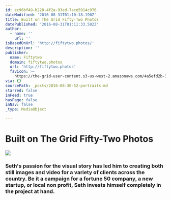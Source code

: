 ```yaml
---
id: ec96bf49-b228-4f2a-93ed-7ace5914c976
dateModified: '2016-08-31T01:10:18.190Z'
title: Built on The Grid Fifty-Two Photos
datePublished: '2016-08-31T01:11:33.582Z'
author:
  - name: ''
    url: ''
isBasedOnUrl: 'http://fiftytwo.photos/'
description: ''
publisher:
  name: Fiftytwo
  domain: fiftytwo.photos
  url: 'http://fiftytwo.photos'
  favicon: >-
    https://the-grid-user-content.s3-us-west-2.amazonaws.com/4a5efd2b-3b25-4009-ae1d-05c217474fa0.jpg
via: {}
sourcePath: _posts/2016-08-30-52-portraits.md
starred: false
inFeed: true
hasPage: false
inNav: false
_type: MediaObject

---
```

# Built on The Grid Fifty-Two Photos
![](https://s3-us-west-2.amazonaws.com/the-grid-img/p/47cd897735b538a2f1a6e8c84d3363b512e4ce1f.jpg)

### Seth's passion for the visual story has led him to creating both still images and video for a variety of clients across the country. Be it a campaign for a fortune 50 company, a new startup, or local non profit, Seth invests himself completely in the project at hand.